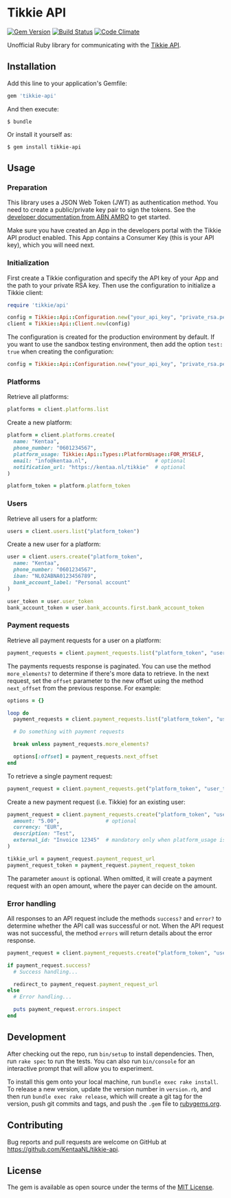 # Tikkie API

[![Gem Version](https://badge.fury.io/rb/tikkie-api.svg)](https://badge.fury.io/rb/tikkie-api)
[![Build Status](https://travis-ci.org/KentaaNL/tikkie-api.svg?branch=master)](https://travis-ci.org/KentaaNL/tikkie-api)
[![Code Climate](https://codeclimate.com/github/KentaaNL/tikkie-api/badges/gpa.svg)](https://codeclimate.com/github/KentaaNL/tikkie-api)

Unofficial Ruby library for communicating with the [Tikkie API](https://developer.abnamro.com/content/tikkie).

## Installation

Add this line to your application's Gemfile:

```ruby
gem 'tikkie-api'
```

And then execute:

    $ bundle

Or install it yourself as:

    $ gem install tikkie-api

## Usage

### Preparation

This library uses a JSON Web Token (JWT) as authentication method. You need to create a public/private key pair to sign the tokens.
See the [developer documentation from ABN AMRO](https://developer.abnamro.com/get-started#authentication) to get started.

Make sure you have created an App in the developers portal with the Tikkie API product enabled. This App contains a Consumer Key (this is your API key), which you will need next.

### Initialization

First create a Tikkie configuration and specify the API key of your App and the path to your private RSA key. Then use the configuration to initialize a Tikkie client:

```ruby
require 'tikkie/api'

config = Tikkie::Api::Configuration.new("your_api_key", "private_rsa.pem")
client = Tikkie::Api::Client.new(config)
```

The configuration is created for the production environment by default. If you want to use the sandbox testing environment, then add the option `test: true` when creating the configuration:

```ruby
config = Tikkie::Api::Configuration.new("your_api_key", "private_rsa.pem", test: true)
```

### Platforms

Retrieve all platforms:

```ruby
platforms = client.platforms.list
```

Create a new platform:

```ruby
platform = client.platforms.create(
  name: "Kentaa",
  phone_number: "0601234567",
  platform_usage: Tikkie::Api::Types::PlatformUsage::FOR_MYSELF,
  email: "info@kentaa.nl",                      # optional
  notification_url: "https://kentaa.nl/tikkie"  # optional
)

platform_token = platform.platform_token
```

### Users

Retrieve all users for a platform:

```ruby
users = client.users.list("platform_token")
```

Create a new user for a platform:

```ruby
user = client.users.create("platform_token",
  name: "Kentaa",
  phone_number: "0601234567",
  iban: "NL02ABNA0123456789",
  bank_account_label: "Personal account"
)

user_token = user.user_token
bank_account_token = user.bank_accounts.first.bank_account_token
```

### Payment requests

Retrieve all payment requests for a user on a platform:

```ruby
payment_requests = client.payment_requests.list("platform_token", "user_token")
```

The payments requests response is paginated. You can use the method `more_elements?` to determine if there's more data to retrieve. In the next request, set the `offset` parameter to the new offset using the method `next_offset` from the previous response. For example:

```ruby
options = {}

loop do
  payment_requests = client.payment_requests.list("platform_token", "user_token", options)

  # Do something with payment requests

  break unless payment_requests.more_elements?

  options[:offset] = payment_requests.next_offset
end
```

To retrieve a single payment request:

```ruby
payment_request = client.payment_requests.get("platform_token", "user_token", "payment_request_token")
```

Create a new payment request (i.e. Tikkie) for an existing user:

```ruby
payment_request = client.payment_requests.create("platform_token", "user_token", "bank_account_token",
  amount: "5.00",               # optional
  currency: "EUR",
  description: "Test",
  external_id: "Invoice 12345"  # mandatory only when platform_usage is set to `FOR_MYSELF`
)

tikkie_url = payment_request.payment_request_url
payment_request_token = payment_request.payment_request_token
```

The parameter `amount` is optional. When omitted, it will create a payment request with an open amount, where the payer can decide on the amount.

### Error handling

All responses to an API request include the methods `success?` and `error?` to determine whether the API call was successful or not. When the API request was not successful, the method `errors` will return details about the error response.

```ruby
payment_request = client.payment_requests.create("platform_token", "user_token", "bank_account_token", ...)

if payment_request.success?
  # Success handling...

  redirect_to payment_request.payment_request_url
else
  # Error handling...

  puts payment_request.errors.inspect
end
```

## Development

After checking out the repo, run `bin/setup` to install dependencies. Then, run `rake spec` to run the tests. You can also run `bin/console` for an interactive prompt that will allow you to experiment.

To install this gem onto your local machine, run `bundle exec rake install`. To release a new version, update the version number in `version.rb`, and then run `bundle exec rake release`, which will create a git tag for the version, push git commits and tags, and push the `.gem` file to [rubygems.org](https://rubygems.org).

## Contributing

Bug reports and pull requests are welcome on GitHub at https://github.com/KentaaNL/tikkie-api.

## License

The gem is available as open source under the terms of the [MIT License](https://opensource.org/licenses/MIT).
